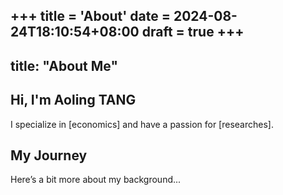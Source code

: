 +++
title = 'About'
date = 2024-08-24T18:10:54+08:00
draft = true
+++
---
title: "About Me"
---

## Hi, I'm Aoling TANG

I specialize in [economics] and have a passion for [researches].

## My Journey

Here’s a bit more about my background...